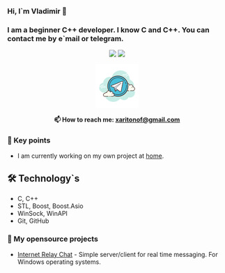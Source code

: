 ### Hi, I`m Vladimir 👋 
### I am a beginner C++ developer. I know C and C++. You can contact me by e`mail or telegram.
<p align='center'>
   <a href="https://github-readme-stats.vercel.app/api?username=khaRRitonov&show_icons=true&count_private=true">
       <img height=150 src="https://github-readme-stats.vercel.app/api?username=khaRRitonov&show_icons=true&count_private=true"/></a>
   <a href="https://github.com/khaRRitonov/github-readme-stats">
       <img height=150 src="https://github-readme-stats.vercel.app/api/top-langs/?username=khaRRitonov&layout=compact"/></a>
</p>

<p align='center'>
   <a href="https://t.me/khaRRitonov" target="_blank">
       <img src="https://github.com/khaRRitonov/khaRRitonov/blob/main/icons8-telegram-app-100.png"/>
   </a>
<p align='center'><b>
   📫 How to reach me: <a href='mailto:xaritonof@gmail.com'>xaritonof@gmail.com</a></b>
</p>

### 🔭 Key points
*   I am currently working on my own project at [home](https://github.com/khaRRitonov).

## 🛠 Technology`s
*   C, C++
*   STL, Boost, Boost.Asio
*   WinSock, WinAPI
*   Git, GitHub

### 🌱 My opensource projects

*   [Internet Relay Chat](https://github.com/khaRRitonov) - Simple server/client for real time messaging. For Windows operating systems.
<!--
**khaRRitonov/khaRRitonov** is a ✨ _special_ ✨ repository because its `README.md` (this file) appears on your GitHub profile.

Here are some ideas to get you started:

- 🔭 I’m currently working on ...
- 🌱 I’m currently learning ...
- 👯 I’m looking to collaborate on ...
- 🤔 I’m looking for help with ...
- 💬 Ask me about ...
- 📫 How to reach me: ...
- 😄 Pronouns: ...
- ⚡ Fun fact: ...
-->
